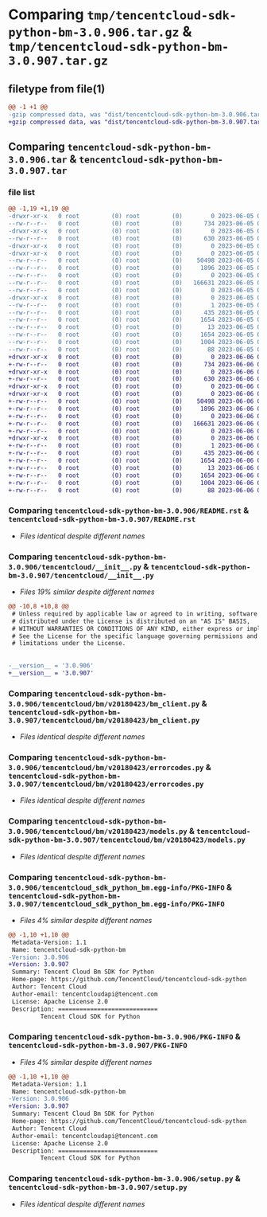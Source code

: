 # Comparing `tmp/tencentcloud-sdk-python-bm-3.0.906.tar.gz` & `tmp/tencentcloud-sdk-python-bm-3.0.907.tar.gz`

## filetype from file(1)

```diff
@@ -1 +1 @@
-gzip compressed data, was "dist/tencentcloud-sdk-python-bm-3.0.906.tar", last modified: Mon Jun  5 00:27:25 2023, max compression
+gzip compressed data, was "dist/tencentcloud-sdk-python-bm-3.0.907.tar", last modified: Tue Jun  6 02:19:31 2023, max compression
```

## Comparing `tencentcloud-sdk-python-bm-3.0.906.tar` & `tencentcloud-sdk-python-bm-3.0.907.tar`

### file list

```diff
@@ -1,19 +1,19 @@
-drwxr-xr-x   0 root         (0) root         (0)        0 2023-06-05 00:27:25.000000 tencentcloud-sdk-python-bm-3.0.906/
--rw-r--r--   0 root         (0) root         (0)      734 2023-06-05 00:27:25.000000 tencentcloud-sdk-python-bm-3.0.906/README.rst
-drwxr-xr-x   0 root         (0) root         (0)        0 2023-06-05 00:27:25.000000 tencentcloud-sdk-python-bm-3.0.906/tencentcloud/
--rw-r--r--   0 root         (0) root         (0)      630 2023-06-05 00:27:25.000000 tencentcloud-sdk-python-bm-3.0.906/tencentcloud/__init__.py
-drwxr-xr-x   0 root         (0) root         (0)        0 2023-06-05 00:27:25.000000 tencentcloud-sdk-python-bm-3.0.906/tencentcloud/bm/
-drwxr-xr-x   0 root         (0) root         (0)        0 2023-06-05 00:27:25.000000 tencentcloud-sdk-python-bm-3.0.906/tencentcloud/bm/v20180423/
--rw-r--r--   0 root         (0) root         (0)    50498 2023-06-05 00:27:25.000000 tencentcloud-sdk-python-bm-3.0.906/tencentcloud/bm/v20180423/bm_client.py
--rw-r--r--   0 root         (0) root         (0)     1896 2023-06-05 00:27:25.000000 tencentcloud-sdk-python-bm-3.0.906/tencentcloud/bm/v20180423/errorcodes.py
--rw-r--r--   0 root         (0) root         (0)        0 2023-06-05 00:27:25.000000 tencentcloud-sdk-python-bm-3.0.906/tencentcloud/bm/v20180423/__init__.py
--rw-r--r--   0 root         (0) root         (0)   166631 2023-06-05 00:27:25.000000 tencentcloud-sdk-python-bm-3.0.906/tencentcloud/bm/v20180423/models.py
--rw-r--r--   0 root         (0) root         (0)        0 2023-06-05 00:27:25.000000 tencentcloud-sdk-python-bm-3.0.906/tencentcloud/bm/__init__.py
-drwxr-xr-x   0 root         (0) root         (0)        0 2023-06-05 00:27:25.000000 tencentcloud-sdk-python-bm-3.0.906/tencentcloud_sdk_python_bm.egg-info/
--rw-r--r--   0 root         (0) root         (0)        1 2023-06-05 00:27:25.000000 tencentcloud-sdk-python-bm-3.0.906/tencentcloud_sdk_python_bm.egg-info/dependency_links.txt
--rw-r--r--   0 root         (0) root         (0)      435 2023-06-05 00:27:25.000000 tencentcloud-sdk-python-bm-3.0.906/tencentcloud_sdk_python_bm.egg-info/SOURCES.txt
--rw-r--r--   0 root         (0) root         (0)     1654 2023-06-05 00:27:25.000000 tencentcloud-sdk-python-bm-3.0.906/tencentcloud_sdk_python_bm.egg-info/PKG-INFO
--rw-r--r--   0 root         (0) root         (0)       13 2023-06-05 00:27:25.000000 tencentcloud-sdk-python-bm-3.0.906/tencentcloud_sdk_python_bm.egg-info/top_level.txt
--rw-r--r--   0 root         (0) root         (0)     1654 2023-06-05 00:27:25.000000 tencentcloud-sdk-python-bm-3.0.906/PKG-INFO
--rw-r--r--   0 root         (0) root         (0)     1004 2023-06-05 00:27:25.000000 tencentcloud-sdk-python-bm-3.0.906/setup.py
--rw-r--r--   0 root         (0) root         (0)       88 2023-06-05 00:27:25.000000 tencentcloud-sdk-python-bm-3.0.906/setup.cfg
+drwxr-xr-x   0 root         (0) root         (0)        0 2023-06-06 02:19:31.000000 tencentcloud-sdk-python-bm-3.0.907/
+-rw-r--r--   0 root         (0) root         (0)      734 2023-06-06 02:19:31.000000 tencentcloud-sdk-python-bm-3.0.907/README.rst
+drwxr-xr-x   0 root         (0) root         (0)        0 2023-06-06 02:19:31.000000 tencentcloud-sdk-python-bm-3.0.907/tencentcloud/
+-rw-r--r--   0 root         (0) root         (0)      630 2023-06-06 02:19:31.000000 tencentcloud-sdk-python-bm-3.0.907/tencentcloud/__init__.py
+drwxr-xr-x   0 root         (0) root         (0)        0 2023-06-06 02:19:31.000000 tencentcloud-sdk-python-bm-3.0.907/tencentcloud/bm/
+drwxr-xr-x   0 root         (0) root         (0)        0 2023-06-06 02:19:31.000000 tencentcloud-sdk-python-bm-3.0.907/tencentcloud/bm/v20180423/
+-rw-r--r--   0 root         (0) root         (0)    50498 2023-06-06 02:19:31.000000 tencentcloud-sdk-python-bm-3.0.907/tencentcloud/bm/v20180423/bm_client.py
+-rw-r--r--   0 root         (0) root         (0)     1896 2023-06-06 02:19:31.000000 tencentcloud-sdk-python-bm-3.0.907/tencentcloud/bm/v20180423/errorcodes.py
+-rw-r--r--   0 root         (0) root         (0)        0 2023-06-06 02:19:31.000000 tencentcloud-sdk-python-bm-3.0.907/tencentcloud/bm/v20180423/__init__.py
+-rw-r--r--   0 root         (0) root         (0)   166631 2023-06-06 02:19:31.000000 tencentcloud-sdk-python-bm-3.0.907/tencentcloud/bm/v20180423/models.py
+-rw-r--r--   0 root         (0) root         (0)        0 2023-06-06 02:19:31.000000 tencentcloud-sdk-python-bm-3.0.907/tencentcloud/bm/__init__.py
+drwxr-xr-x   0 root         (0) root         (0)        0 2023-06-06 02:19:31.000000 tencentcloud-sdk-python-bm-3.0.907/tencentcloud_sdk_python_bm.egg-info/
+-rw-r--r--   0 root         (0) root         (0)        1 2023-06-06 02:19:31.000000 tencentcloud-sdk-python-bm-3.0.907/tencentcloud_sdk_python_bm.egg-info/dependency_links.txt
+-rw-r--r--   0 root         (0) root         (0)      435 2023-06-06 02:19:31.000000 tencentcloud-sdk-python-bm-3.0.907/tencentcloud_sdk_python_bm.egg-info/SOURCES.txt
+-rw-r--r--   0 root         (0) root         (0)     1654 2023-06-06 02:19:31.000000 tencentcloud-sdk-python-bm-3.0.907/tencentcloud_sdk_python_bm.egg-info/PKG-INFO
+-rw-r--r--   0 root         (0) root         (0)       13 2023-06-06 02:19:31.000000 tencentcloud-sdk-python-bm-3.0.907/tencentcloud_sdk_python_bm.egg-info/top_level.txt
+-rw-r--r--   0 root         (0) root         (0)     1654 2023-06-06 02:19:31.000000 tencentcloud-sdk-python-bm-3.0.907/PKG-INFO
+-rw-r--r--   0 root         (0) root         (0)     1004 2023-06-06 02:19:31.000000 tencentcloud-sdk-python-bm-3.0.907/setup.py
+-rw-r--r--   0 root         (0) root         (0)       88 2023-06-06 02:19:31.000000 tencentcloud-sdk-python-bm-3.0.907/setup.cfg
```

### Comparing `tencentcloud-sdk-python-bm-3.0.906/README.rst` & `tencentcloud-sdk-python-bm-3.0.907/README.rst`

 * *Files identical despite different names*

### Comparing `tencentcloud-sdk-python-bm-3.0.906/tencentcloud/__init__.py` & `tencentcloud-sdk-python-bm-3.0.907/tencentcloud/__init__.py`

 * *Files 19% similar despite different names*

```diff
@@ -10,8 +10,8 @@
 # Unless required by applicable law or agreed to in writing, software
 # distributed under the License is distributed on an "AS IS" BASIS,
 # WITHOUT WARRANTIES OR CONDITIONS OF ANY KIND, either express or implied.
 # See the License for the specific language governing permissions and
 # limitations under the License.
 
 
-__version__ = '3.0.906'
+__version__ = '3.0.907'
```

### Comparing `tencentcloud-sdk-python-bm-3.0.906/tencentcloud/bm/v20180423/bm_client.py` & `tencentcloud-sdk-python-bm-3.0.907/tencentcloud/bm/v20180423/bm_client.py`

 * *Files identical despite different names*

### Comparing `tencentcloud-sdk-python-bm-3.0.906/tencentcloud/bm/v20180423/errorcodes.py` & `tencentcloud-sdk-python-bm-3.0.907/tencentcloud/bm/v20180423/errorcodes.py`

 * *Files identical despite different names*

### Comparing `tencentcloud-sdk-python-bm-3.0.906/tencentcloud/bm/v20180423/models.py` & `tencentcloud-sdk-python-bm-3.0.907/tencentcloud/bm/v20180423/models.py`

 * *Files identical despite different names*

### Comparing `tencentcloud-sdk-python-bm-3.0.906/tencentcloud_sdk_python_bm.egg-info/PKG-INFO` & `tencentcloud-sdk-python-bm-3.0.907/tencentcloud_sdk_python_bm.egg-info/PKG-INFO`

 * *Files 4% similar despite different names*

```diff
@@ -1,10 +1,10 @@
 Metadata-Version: 1.1
 Name: tencentcloud-sdk-python-bm
-Version: 3.0.906
+Version: 3.0.907
 Summary: Tencent Cloud Bm SDK for Python
 Home-page: https://github.com/TencentCloud/tencentcloud-sdk-python
 Author: Tencent Cloud
 Author-email: tencentcloudapi@tencent.com
 License: Apache License 2.0
 Description: ============================
         Tencent Cloud SDK for Python
```

### Comparing `tencentcloud-sdk-python-bm-3.0.906/PKG-INFO` & `tencentcloud-sdk-python-bm-3.0.907/PKG-INFO`

 * *Files 4% similar despite different names*

```diff
@@ -1,10 +1,10 @@
 Metadata-Version: 1.1
 Name: tencentcloud-sdk-python-bm
-Version: 3.0.906
+Version: 3.0.907
 Summary: Tencent Cloud Bm SDK for Python
 Home-page: https://github.com/TencentCloud/tencentcloud-sdk-python
 Author: Tencent Cloud
 Author-email: tencentcloudapi@tencent.com
 License: Apache License 2.0
 Description: ============================
         Tencent Cloud SDK for Python
```

### Comparing `tencentcloud-sdk-python-bm-3.0.906/setup.py` & `tencentcloud-sdk-python-bm-3.0.907/setup.py`

 * *Files identical despite different names*

